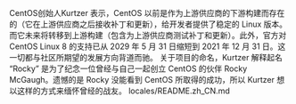   CentOS创始人Kurtzer 表示，CentOS 以前是作为上游供应商的下游构建而存在的（它在上游供应商之后接收补丁和更新），给开发者提供了稳定的 Linux 版本。而它未来将转移到上游构建（包含为上游供应商测试补丁和更新）。此外，官方对 CentOS Linux 8 的支持已从 2029 年 5 月 31 日缩短到 2021 年 12 月 31 日。这一切都与社区所期望的发展方向背道而驰。
  关于项目的命名，Kurtzer 解释起名 “Rocky” 是为了纪念一位曾经与自己一起创立 CentOS 的伙伴 Rocky McGaugh。遗憾的是 Rocky 没能看到 CentOS 所取得的成功，所以 Kurtzer 想以这样的方式来缅怀曾经的战友。
locales/README.zh_CN.md
